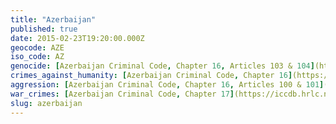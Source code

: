 ```yaml
---
title: "Azerbaijan"
published: true
date: 2015-02-23T19:20:00.000Z
geocode: AZE
iso_code: AZ
genocide: [Azerbaijan Criminal Code, Chapter 16, Articles 103 & 104](https://iccdb.hrlc.net/data/doc/224/keyword/46/)
crimes_against_humanity: [Azerbaijan Criminal Code, Chapter 16](https://iccdb.hrlc.net/data/doc/224/keyword/13/)
aggression: [Azerbaijan Criminal Code, Chapter 16, Articles 100 & 101](https://iccdb.hrlc.net/data/doc/224/keyword/1/)
war_crimes: [Azerbaijan Criminal Code, Chapter 17](https://iccdb.hrlc.net/data/doc/224/keyword/145/)
slug: azerbaijan
---
```

